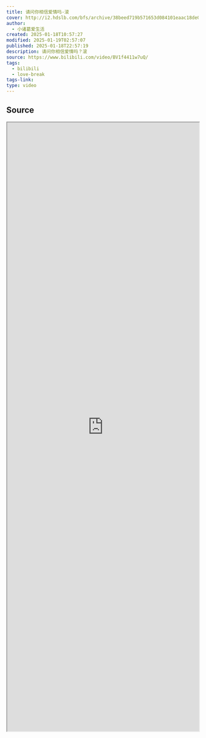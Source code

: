 ```yaml
---
title: 请问你相信爱情吗-滚
cover: http://i2.hdslb.com/bfs/archive/38beed719b571653d084101eaac18de018736732.jpg@189w_107h.webp
author:
  - 小诸葛爱生活
created: 2025-01-18T10:57:27
modified: 2025-01-19T02:57:07
published: 2025-01-18T22:57:19
description: 请问你相信爱情吗？滚
source: https://www.bilibili.com/video/BV1f4411w7uQ/
tags:
  - bilibili
  - love-break
tags-link: 
type: video
---
```


## Source

<iframe src='https://player.bilibili.com/player.html?isOutside=true&bvid=BV1f4411w7uQ&p=1&autoplay=false' style='height:40vh;width:100%' class='iframe-radius' allow='fullscreen'/><center>via: <a href='https://www.bilibili.com/video/BV1f4411w7uQ' target='_blank' class='external-link'>https://www.bilibili.com/video/BV1f4411w7uQ</a></center>

## Notes
